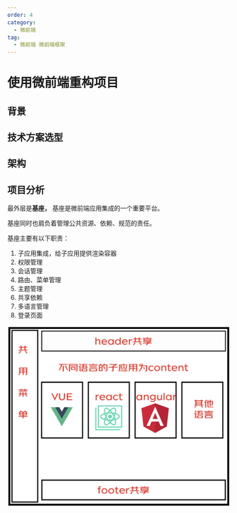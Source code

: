 ```yaml
---
order: 4
category:
  - 微前端
tag:
  - 微前端 微前端框架
---
```


# 使用微前端重构项目



## 背景

## 技术方案选型

## 架构

## 项目分析

最外层是**基座，** 基座是微前端应用集成的一个重要平台。

基座同时也肩负着管理公共资源、依赖、规范的责任。

基座主要有以下职责：

1. 子应用集成，给子应用提供渲染容器
2. 权限管理
3. 会话管理
4. 路由、菜单管理
5. 主题管理
6. 共享依赖
7. 多语言管理
8. 登录页面

<img src="../images/image-20240529104148679.png" style="zoom: 50%;" />

